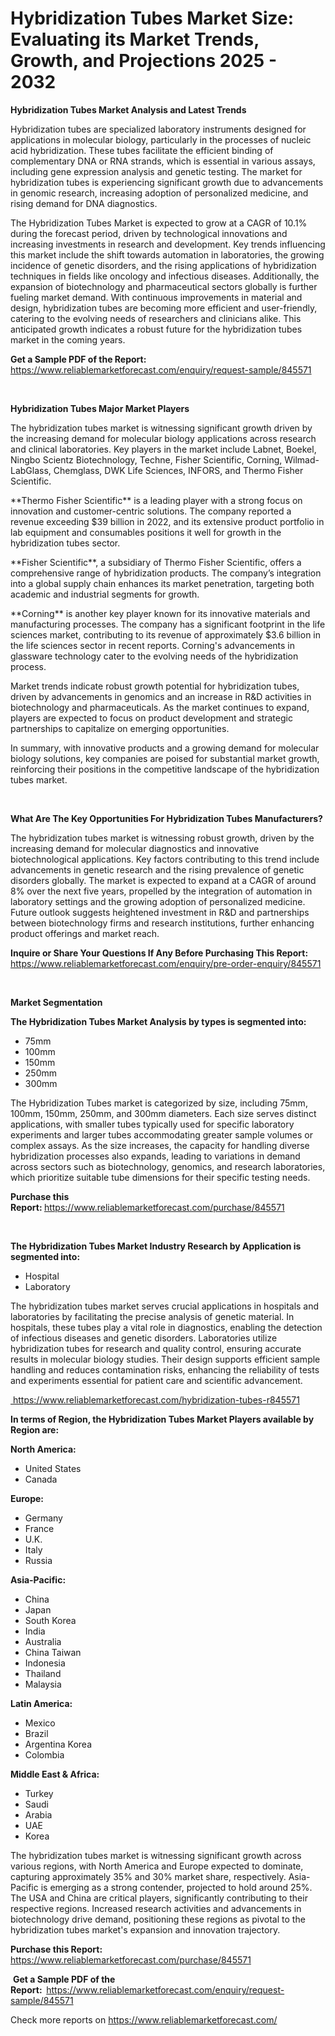 <p><h1>Hybridization Tubes Market Size: Evaluating its Market Trends, Growth, and Projections 2025 - 2032</h1></p><p><strong>Hybridization Tubes Market Analysis and Latest Trends</strong></p>
<p><p>Hybridization tubes are specialized laboratory instruments designed for applications in molecular biology, particularly in the processes of nucleic acid hybridization. These tubes facilitate the efficient binding of complementary DNA or RNA strands, which is essential in various assays, including gene expression analysis and genetic testing. The market for hybridization tubes is experiencing significant growth due to advancements in genomic research, increasing adoption of personalized medicine, and rising demand for DNA diagnostics.</p><p>The Hybridization Tubes Market is expected to grow at a CAGR of 10.1% during the forecast period, driven by technological innovations and increasing investments in research and development. Key trends influencing this market include the shift towards automation in laboratories, the growing incidence of genetic disorders, and the rising applications of hybridization techniques in fields like oncology and infectious diseases. Additionally, the expansion of biotechnology and pharmaceutical sectors globally is further fueling market demand. With continuous improvements in material and design, hybridization tubes are becoming more efficient and user-friendly, catering to the evolving needs of researchers and clinicians alike. This anticipated growth indicates a robust future for the hybridization tubes market in the coming years.</p></p>
<p><strong>Get a Sample PDF of the Report:&nbsp;</strong> <a href="https://www.reliablemarketforecast.com/enquiry/request-sample/845571?utm_campaign=2269&utm_medium=2&utm_source=Github&utm_content=ia&utm_term=03032025&utm_id=hybridization-tubes">https://www.reliablemarketforecast.com/enquiry/request-sample/845571</a></p>
<p>&nbsp;</p>
<p><strong>Hybridization Tubes Major Market Players</strong></p>
<p><p>The hybridization tubes market is witnessing significant growth driven by the increasing demand for molecular biology applications across research and clinical laboratories. Key players in the market include Labnet, Boekel, Ningbo Scientz Biotechnology, Techne, Fisher Scientific, Corning, Wilmad-LabGlass, Chemglass, DWK Life Sciences, INFORS, and Thermo Fisher Scientific.</p><p>**Thermo Fisher Scientific** is a leading player with a strong focus on innovation and customer-centric solutions. The company reported a revenue exceeding $39 billion in 2022, and its extensive product portfolio in lab equipment and consumables positions it well for growth in the hybridization tubes sector. </p><p>**Fisher Scientific**, a subsidiary of Thermo Fisher Scientific, offers a comprehensive range of hybridization products. The company’s integration into a global supply chain enhances its market penetration, targeting both academic and industrial segments for growth. </p><p>**Corning** is another key player known for its innovative materials and manufacturing processes. The company has a significant footprint in the life sciences market, contributing to its revenue of approximately $3.6 billion in the life sciences sector in recent reports. Corning's advancements in glassware technology cater to the evolving needs of the hybridization process.</p><p>Market trends indicate robust growth potential for hybridization tubes, driven by advancements in genomics and an increase in R&D activities in biotechnology and pharmaceuticals. As the market continues to expand, players are expected to focus on product development and strategic partnerships to capitalize on emerging opportunities.</p><p>In summary, with innovative products and a growing demand for molecular biology solutions, key companies are poised for substantial market growth, reinforcing their positions in the competitive landscape of the hybridization tubes market.</p></p>
<p>&nbsp;</p>
<p><strong>What Are The Key Opportunities For Hybridization Tubes Manufacturers?</strong></p>
<p><p>The hybridization tubes market is witnessing robust growth, driven by the increasing demand for molecular diagnostics and innovative biotechnological applications. Key factors contributing to this trend include advancements in genetic research and the rising prevalence of genetic disorders globally. The market is expected to expand at a CAGR of around 8% over the next five years, propelled by the integration of automation in laboratory settings and the growing adoption of personalized medicine. Future outlook suggests heightened investment in R&D and partnerships between biotechnology firms and research institutions, further enhancing product offerings and market reach.</p></p>
<p><strong>Inquire or Share Your Questions If Any Before Purchasing This Report:</strong> <a href="https://www.reliablemarketforecast.com/enquiry/pre-order-enquiry/845571?utm_campaign=2269&utm_medium=2&utm_source=Github&utm_content=ia&utm_term=03032025&utm_id=hybridization-tubes">https://www.reliablemarketforecast.com/enquiry/pre-order-enquiry/845571</a></p>
<p>&nbsp;</p>
<p><strong>Market Segmentation</strong></p>
<p><strong>The Hybridization Tubes Market Analysis by types is segmented into:</strong></p>
<p><ul><li>75mm</li><li>100mm</li><li>150mm</li><li>250mm</li><li>300mm</li></ul></p>
<p><p>The Hybridization Tubes market is categorized by size, including 75mm, 100mm, 150mm, 250mm, and 300mm diameters. Each size serves distinct applications, with smaller tubes typically used for specific laboratory experiments and larger tubes accommodating greater sample volumes or complex assays. As the size increases, the capacity for handling diverse hybridization processes also expands, leading to variations in demand across sectors such as biotechnology, genomics, and research laboratories, which prioritize suitable tube dimensions for their specific testing needs.</p></p>
<p><strong>Purchase this Report:&nbsp;</strong><a href="https://www.reliablemarketforecast.com/purchase/845571?utm_campaign=2269&utm_medium=2&utm_source=Github&utm_content=ia&utm_term=03032025&utm_id=hybridization-tubes">https://www.reliablemarketforecast.com/purchase/845571</a></p>
<p>&nbsp;</p>
<p><strong>The Hybridization Tubes Market Industry Research by Application is segmented into:</strong></p>
<p><ul><li>Hospital</li><li>Laboratory</li></ul></p>
<p><p>The hybridization tubes market serves crucial applications in hospitals and laboratories by facilitating the precise analysis of genetic material. In hospitals, these tubes play a vital role in diagnostics, enabling the detection of infectious diseases and genetic disorders. Laboratories utilize hybridization tubes for research and quality control, ensuring accurate results in molecular biology studies. Their design supports efficient sample handling and reduces contamination risks, enhancing the reliability of tests and experiments essential for patient care and scientific advancement.</p></p>
<p><a href="https://www.reliablemarketforecast.com/hybridization-tubes-r845571?utm_campaign=2269&utm_medium=2&utm_source=Github&utm_content=ia&utm_term=03032025&utm_id=hybridization-tubes">&nbsp;https://www.reliablemarketforecast.com/hybridization-tubes-r845571</a></p>
<p><strong>In terms of Region, the Hybridization Tubes Market Players available by Region are:</strong></p>
<p>
    <p> <strong> North America: </strong>
        <ul>
            <li>United States</li>
            <li>Canada</li>
        </ul>
        </p> 
    <p> <strong> Europe: </strong>
        <ul>
            <li>Germany</li>
            <li>France</li>
            <li>U.K.</li>
            <li>Italy</li>
            <li>Russia</li>
        </ul>
        </p> 
    <p> <strong> Asia-Pacific: </strong>
        <ul>
            <li>China</li>
            <li>Japan</li>
            <li>South Korea</li>
            <li>India</li>
            <li>Australia</li>
            <li>China Taiwan</li>
            <li>Indonesia</li>
            <li>Thailand</li>
            <li>Malaysia</li>
        </ul>
        </p> 
    <p> <strong> Latin America: </strong>
        <ul>
            <li>Mexico</li>
            <li>Brazil</li>
            <li>Argentina Korea</li>
            <li>Colombia</li>
        </ul>
        </p> 
    <p> <strong> Middle East & Africa: </strong>
        <ul>
            <li>Turkey</li>
            <li>Saudi</li>
            <li>Arabia</li>
            <li>UAE</li>
            <li>Korea</li>
        </ul>
    </p>
    </p>
<p><p>The hybridization tubes market is witnessing significant growth across various regions, with North America and Europe expected to dominate, capturing approximately 35% and 30% market share, respectively. Asia-Pacific is emerging as a strong contender, projected to hold around 25%. The USA and China are critical players, significantly contributing to their respective regions. Increased research activities and advancements in biotechnology drive demand, positioning these regions as pivotal to the hybridization tubes market's expansion and innovation trajectory.</p></p>
<p><strong>Purchase this Report: </strong><a href="https://www.reliablemarketforecast.com/purchase/845571?utm_campaign=2269&utm_medium=2&utm_source=Github&utm_content=ia&utm_term=03032025&utm_id=hybridization-tubes">https://www.reliablemarketforecast.com/purchase/845571</a></p>
<p>&nbsp;<strong>Get a Sample PDF of the Report:&nbsp;&nbsp;</strong><a href="https://www.reliablemarketforecast.com/enquiry/request-sample/845571?utm_campaign=2269&utm_medium=2&utm_source=Github&utm_content=ia&utm_term=03032025&utm_id=hybridization-tubes">https://www.reliablemarketforecast.com/enquiry/request-sample/845571</a></p>
<p><strong></strong></p>
<p>Check more reports on <a href="https://www.reliablemarketforecast.com/?utm_campaign=2269&utm_medium=2&utm_source=Github&utm_content=ia&utm_term=03032025&utm_id=hybridization-tubes">https://www.reliablemarketforecast.com/</a></p>